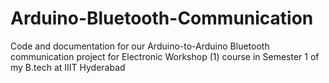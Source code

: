 # Arduino-Bluetooth-Communication
Code and documentation for our Arduino-to-Arduino Bluetooth communication project for Electronic Workshop (1) course in Semester 1 of my B.tech at IIIT Hyderabad

